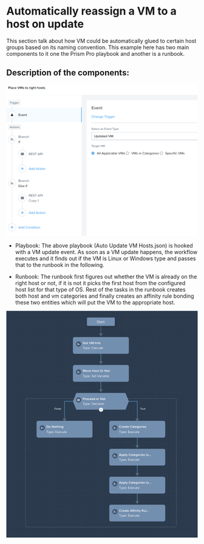 # Automatically reassign a VM to a host on update

This section talk about how VM could be automatically glued to certain host groups based on its naming convention. This example here has two main components to it one the Prism Pro playbook and another is a runbook.

## Description of the components:
 
![conceptual overview](/host-affinity/auto-reassign-host/images/playbook-structure.png?raw=true)

 - Playbook: The above playbook (Auto Update VM Hosts.json) is hooked with a VM update event. As soon as a VM update happens, the workflow executes and it finds out if the VM is Linux or Windows type and passes that to the runbook in the following.

  - Runbook: The runbook first figures out whether the VM is already on the right host or not, if it is not it picks the first host from the configured host list for that type of OS. Rest of the tasks in the runbook creates both host and vm categories and finally creates an affinity rule bonding these two entities which will put the VM to the appropriate host.

![conceptual overview](/host-affinity/auto-reassign-host/images/runbook.png?raw=true)